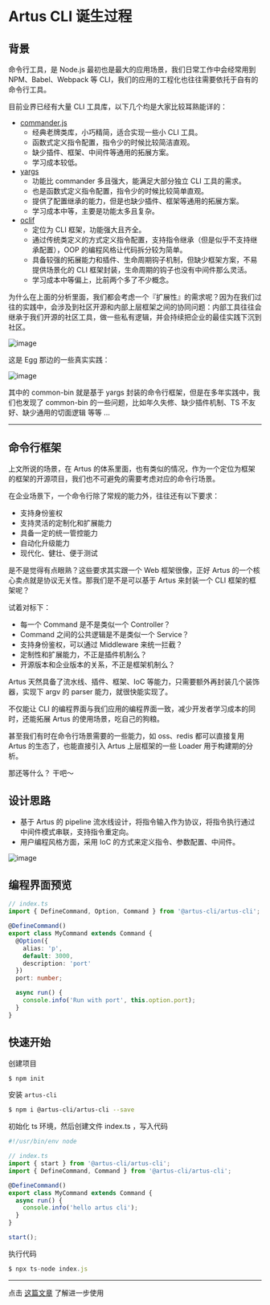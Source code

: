 # Artus CLI 诞生过程

## 背景

命令行工具，是 Node.js 最初也是最大的应用场景，我们日常工作中会经常用到 NPM、Babel、Webpack 等 CLI，我们的应用的工程化也往往需要依托于自有的命令行工具。

目前业界已经有大量 CLI 工具库，以下几个均是大家比较耳熟能详的：

- [commander.js](https://github.com/tj/commander.js)
  - 经典老牌类库，小巧精简，适合实现一些小 CLI 工具。
  - 函数式定义指令配置，指令少的时候比较简洁直观。
  - 缺少插件、框架、中间件等通用的拓展方案。
  - 学习成本较低。
- [yargs](https://github.com/yargs/yargs)
  - 功能比 commander 多且强大，能满足大部分独立 CLI 工具的需求。
  - 也是函数式定义指令配置，指令少的时候比较简单直观。
  - 提供了配置继承的能力，但是也缺少插件、框架等通用的拓展方案。
  - 学习成本中等，主要是功能太多且复杂。
- [oclif](https://oclif.io/)
  - 定位为 CLI 框架，功能强大且齐全。
  - 通过传统类定义的方式定义指令配置，支持指令继承（但是似乎不支持继承配置），OOP 的编程风格让代码拆分较为简单。
  - 具备较强的拓展能力和插件、生命周期钩子机制，但缺少框架方案，不易提供场景化的 CLI 框架封装，生命周期的钩子也没有中间件那么灵活。
  - 学习成本中等偏上，比前两个多了不少概念。

为什么在上面的分析里面，我们都会考虑一个『扩展性』的需求呢？因为在我们过往的实践中，会涉及到社区开源和内部上层框架之间的协同问题：内部工具往往会继承于我们开源的社区工具，做一些私有逻辑，并会持续把企业的最佳实践下沉到社区。

![image](https://user-images.githubusercontent.com/5856440/208103377-57ba656b-30bc-4329-88f1-35f0aa3cfaff.png)

这是 Egg 那边的一些真实实践：

![image](https://user-images.githubusercontent.com/5856440/208103403-dfdeb7c4-70bd-4415-b2d8-c3730b763fef.png)

其中的 common-bin 就是基于 yargs 封装的命令行框架，但是在多年实践中，我们也发现了 common-bin 的一些问题，比如年久失修、缺少插件机制、TS 不友好、缺少通用的切面逻辑 等等 ... 

---

## 命令行框架

上文所说的场景，在 Artus 的体系里面，也有类似的情况，作为一个定位为框架的框架的开源项目，我们也不可避免的需要考虑对应的命令行场景。

在企业场景下，一个命令行除了常规的能力外，往往还有以下要求：

- 支持身份鉴权
- 支持灵活的定制化和扩展能力
- 具备一定的统一管控能力
- 自动化升级能力
- 现代化、健壮、便于测试

是不是觉得有点眼熟？这些要求其实跟一个 Web 框架很像，正好 Artus 的一个核心卖点就是协议无关性。那我们是不是可以基于 Artus 来封装一个 CLI 框架的框架呢？

试着对标下：

- 每一个 Command 是不是类似一个 Controller？
- Command 之间的公共逻辑是不是类似一个 Service？
- 支持身份鉴权，可以通过 Middleware 来统一拦截？
- 定制性和扩展能力，不正是插件机制么？ 
- 开源版本和企业版本的关系，不正是框架机制么？

Artus 天然具备了流水线、插件、框架、IoC 等能力，只需要额外再封装几个装饰器，实现下 argv 的 parser 能力，就很快能实现了。

不仅能让 CLI 的编程界面与我们应用的编程界面一致，减少开发者学习成本的同时，还能拓展 Artus 的使用场景，吃自己的狗粮。

甚至我们有时在命令行场景需要的一些能力，如 oss、redis 都可以直接复用 Artus 的生态了，也能直接引入 Artus 上层框架的一些 Loader 用于构建期的分析。

那还等什么？ 干吧～

## 设计思路

- 基于 Artus 的 pipeline 流水线设计，将指令输入作为协议，将指令执行通过中间件模式串联，支持指令重定向。
- 用户编程风格方面，采用 IoC 的方式来定义指令、参数配置、中间件。

![image](https://user-images.githubusercontent.com/5856440/208103431-5efab2c8-d848-4b46-8d9e-fe0922e51e23.png)

## 编程界面预览

```typescript
// index.ts
import { DefineCommand, Option, Command } from '@artus-cli/artus-cli';

@DefineCommand()
export class MyCommand extends Command {
  @Option({
    alias: 'p',
    default: 3000,
    description: 'port'
  })
  port: number;

  async run() {
    console.info('Run with port', this.option.port);
  }
}
```

## 快速开始

创建项目

```bash
$ npm init
```

安装 `artus-cli`

```bash
$ npm i @artus-cli/artus-cli --save
```

初始化 ts 环境，然后创建文件 index.ts ，写入代码

```typescript
#!/usr/bin/env node

// index.ts
import { start } from '@artus-cli/artus-cli';
import { DefineCommand, Command } from '@artus-cli/artus-cli';

@DefineCommand()
export class MyCommand extends Command {
  async run() {
    console.info('hello artus cli');
  }
}

start();
```

执行代码

```typescript
$ npx ts-node index.js
```

---

点击 [这篇文章](./guide) 了解进一步使用

